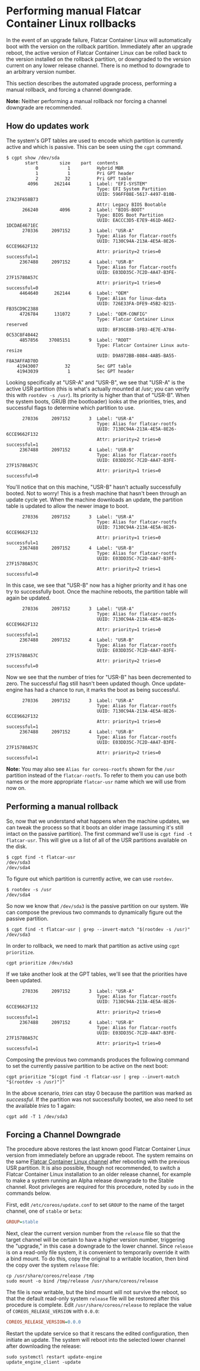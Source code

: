 # Performing manual Flatcar Container Linux rollbacks

In the event of an upgrade failure, Flatcar Container Linux will automatically boot with the version on the rollback partition. Immediately after an upgrade reboot, the active version of Flatcar Container Linux can be rolled back to the version installed on the rollback partition, or downgraded to the version current on any lower release channel. There is no method to downgrade to an arbitrary version number.

This section describes the automated upgrade process, performing a manual rollback, and forcing a channel downgrade.

**Note:** Neither performing a manual rollback nor forcing a channel downgrade are recommended.

## How do updates work

The system's GPT tables are used to encode which partition is currently active and which is passive. This can be seen using the `cgpt` command.

```shell
$ cgpt show /dev/sda
       start        size    part  contents
           0           1          Hybrid MBR
           1           1          Pri GPT header
           2          32          Pri GPT table
        4096      262144       1  Label: "EFI-SYSTEM"
                                  Type: EFI System Partition
                                  UUID: 596FF08E-5617-4497-B10B-27A23F658B73
                                  Attr: Legacy BIOS Bootable
      266240        4096       2  Label: "BIOS-BOOT"
                                  Type: BIOS Boot Partition
                                  UUID: EACCC3D5-E7E9-461D-A6E2-1DCDAE4671EC
      270336     2097152       3  Label: "USR-A"
                                  Type: Alias for flatcar-rootfs
                                  UUID: 7130C94A-213A-4E5A-8E26-6CCE9662F132
                                  Attr: priority=2 tries=0 successful=1
     2367488     2097152       4  Label: "USR-B"
                                  Type: Alias for flatcar-rootfs
                                  UUID: E03DD35C-7C2D-4A47-B3FE-27F15780A57C
                                  Attr: priority=1 tries=0 successful=0
     4464640      262144       6  Label: "OEM"
                                  Type: Alias for linux-data
                                  UUID: 726E33FA-DFE9-45B2-B215-FB35CD9C2388
     4726784      131072       7  Label: "OEM-CONFIG"
                                  Type: Flatcar Container Linux reserved
                                  UUID: 8F39CE8B-1FB3-4E7E-A784-0C53C8F40442
     4857856    37085151       9  Label: "ROOT"
                                  Type: Flatcar Container Linux auto-resize
                                  UUID: D9A972BB-8084-4AB5-BA55-F8A3AFFAD70D
    41943007          32          Sec GPT table
    41943039           1          Sec GPT header
```

Looking specifically at "USR-A" and "USR-B", we see that "USR-A" is the active USR partition (this is what's actually mounted at /usr; you can verify this with `rootdev -s /usr`). Its priority is higher than that of "USR-B". When the system boots, GRUB (the bootloader) looks at the priorities, tries, and successful flags to determine which partition to use.

```shell
      270336     2097152       3  Label: "USR-A"
                                  Type: Alias for flatcar-rootfs
                                  UUID: 7130C94A-213A-4E5A-8E26-6CCE9662F132
                                  Attr: priority=2 tries=0 successful=1
     2367488     2097152       4  Label: "USR-B"
                                  Type: Alias for flatcar-rootfs
                                  UUID: E03DD35C-7C2D-4A47-B3FE-27F15780A57C
                                  Attr: priority=1 tries=0 successful=0
```

You'll notice that on this machine, "USR-B" hasn't actually successfully booted. Not to worry! This is a fresh machine that hasn't been through an update cycle yet. When the machine downloads an update, the partition table is updated to allow the newer image to boot.

```shell
      270336     2097152       3  Label: "USR-A"
                                  Type: Alias for flatcar-rootfs
                                  UUID: 7130C94A-213A-4E5A-8E26-6CCE9662F132
                                  Attr: priority=1 tries=0 successful=1
     2367488     2097152       4  Label: "USR-B"
                                  Type: Alias for flatcar-rootfs
                                  UUID: E03DD35C-7C2D-4A47-B3FE-27F15780A57C
                                  Attr: priority=2 tries=1 successful=0
```

In this case, we see that "USR-B" now has a higher priority and it has one try to successfully boot. Once the machine reboots, the partition table will again be updated.

```shell
      270336     2097152       3  Label: "USR-A"
                                  Type: Alias for flatcar-rootfs
                                  UUID: 7130C94A-213A-4E5A-8E26-6CCE9662F132
                                  Attr: priority=1 tries=0 successful=1
     2367488     2097152       4  Label: "USR-B"
                                  Type: Alias for flatcar-rootfs
                                  UUID: E03DD35C-7C2D-4A47-B3FE-27F15780A57C
                                  Attr: priority=2 tries=0 successful=0
```

Now we see that the number of tries for "USR-B" has been decremented to zero. The successful flag still hasn't been updated though. Once update-engine has had a chance to run, it marks the boot as being successful.

```shell
      270336     2097152       3  Label: "USR-A"
                                  Type: Alias for flatcar-rootfs
                                  UUID: 7130C94A-213A-4E5A-8E26-6CCE9662F132
                                  Attr: priority=1 tries=0 successful=1
     2367488     2097152       4  Label: "USR-B"
                                  Type: Alias for flatcar-rootfs
                                  UUID: E03DD35C-7C2D-4A47-B3FE-27F15780A57C
                                  Attr: priority=2 tries=0 successful=1
```

**Note:** You may also see `Alias for coreos-rootfs` shown for the `/usr` partition instead of the `flatcar-rootfs`. To refer to them you can use both names or the more appropriate `flatcar-usr` name which we will use from now on.

## Performing a manual rollback

So, now that we understand what happens when the machine updates, we can tweak the process so that it boots an older image (assuming it's still intact on the passive partition). The first command we'll use is `cgpt find -t flatcar-usr`. This will give us a list of all of the USR partitions available on the disk.

```shell
$ cgpt find -t flatcar-usr
/dev/sda3
/dev/sda4
```

To figure out which partition is currently active, we can use `rootdev`.

```shell
$ rootdev -s /usr
/dev/sda4
```

So now we know that `/dev/sda3` is the passive partition on our system. We can compose the previous two commands to dynamically figure out the passive partition.

```shell
$ cgpt find -t flatcar-usr | grep --invert-match "$(rootdev -s /usr)"
/dev/sda3
```

In order to rollback, we need to mark that partition as active using `cgpt prioritize`.

```shell
cgpt prioritize /dev/sda3
```

If we take another look at the GPT tables, we'll see that the priorities have been updated.

```shell
      270336     2097152       3  Label: "USR-A"
                                  Type: Alias for flatcar-rootfs
                                  UUID: 7130C94A-213A-4E5A-8E26-6CCE9662F132
                                  Attr: priority=2 tries=0 successful=1
     2367488     2097152       4  Label: "USR-B"
                                  Type: Alias for flatcar-rootfs
                                  UUID: E03DD35C-7C2D-4A47-B3FE-27F15780A57C
                                  Attr: priority=1 tries=0 successful=1

```

Composing the previous two commands produces the following command to set the currently passive partition to be active on the next boot:

```shell
cgpt prioritize "$(cgpt find -t flatcar-usr | grep --invert-match "$(rootdev -s /usr)")"
```

In the above scenario, _tries_ can stay 0 because the partition was marked as _successful_.
If the partition was not successfully booted, we also need to set the available _tries_ to 1 again:

```shell
cgpt add -T 1 /dev/sda3
```

## Forcing a Channel Downgrade

The procedure above restores the last known good Flatcar Container Linux version from immediately before an upgrade reboot. The system remains on the same [Flatcar Container Linux channel][relchans] after rebooting with the previous USR partition. It is also possible, though not recommended, to switch a Flatcar Container Linux installation to an older release channel, for example to make a system running an Alpha release downgrade to the Stable channel. Root privileges are required for this procedure, noted by `sudo` in the commands below.

First, edit `/etc/coreos/update.conf` to set `GROUP` to the name of the target channel, one of `stable` or `beta`:

```ini
GROUP=stable
```

Next, clear the current version number from the `release` file so that the target channel will be certain to have a higher version number, triggering the "upgrade," in this case a downgrade to the lower channel. Since `release` is on a read-only file system, it is convenient to temporarily override it with a bind mount. To do this, copy the original to a writable location, then bind the copy over the system `release` file:

```shell
cp /usr/share/coreos/release /tmp
sudo mount -o bind /tmp/release /usr/share/coreos/release
```

The file is now writable, but the bind mount will not survive the reboot, so that the default read-only system `release` file will be restored after this procedure is complete. Edit `/usr/share/coreos/release` to replace the value of `COREOS_RELEASE_VERSION` with `0.0.0`:

```ini
COREOS_RELEASE_VERSION=0.0.0
```

Restart the update service so that it rescans the edited configuration, then initiate an update. The system will reboot into the selected lower channel after downloading the release:

```shell
sudo systemctl restart update-engine
update_engine_client -update
```

[relchans]: switching-channels.md
